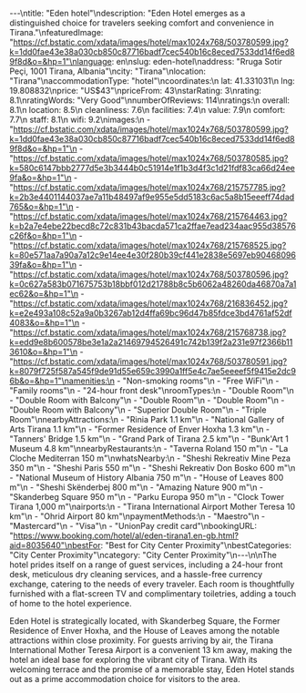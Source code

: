 ---\ntitle: "Eden hotel"\ndescription: "Eden Hotel emerges as a distinguished choice for travelers seeking comfort and convenience in Tirana."\nfeaturedImage: "https://cf.bstatic.com/xdata/images/hotel/max1024x768/503780599.jpg?k=1dd0fae43e38a030cb850c87716badf7cec540b16c8eced7533dd14f6ed89f8d&o=&hp=1"\nlanguage: en\nslug: eden-hotel\naddress: "Rruga Sotir Peçi, 1001 Tirana, Albania"\ncity: "Tirana"\nlocation: "Tirana"\naccommodationType: "hotel"\ncoordinates:\n  lat: 41.331031\n  lng: 19.808832\nprice: "US$43"\npriceFrom: 43\nstarRating: 3\nrating: 8.1\nratingWords: "Very Good"\nnumberOfReviews: 114\nratings:\n  overall: 8.1\n  location: 8.5\n  cleanliness: 7.6\n  facilities: 7.4\n  value: 7.9\n  comfort: 7.7\n  staff: 8.1\n  wifi: 9.2\nimages:\n  - "https://cf.bstatic.com/xdata/images/hotel/max1024x768/503780599.jpg?k=1dd0fae43e38a030cb850c87716badf7cec540b16c8eced7533dd14f6ed89f8d&o=&hp=1"\n  - "https://cf.bstatic.com/xdata/images/hotel/max1024x768/503780585.jpg?k=580c6147bbb2777d5e3b3444b0c51914e1f1b3d4f3c1d21fdf83ca66d24ee9fa&o=&hp=1"\n  - "https://cf.bstatic.com/xdata/images/hotel/max1024x768/215757785.jpg?k=2b3e4401144037ae7a11b48497af9e955e5dd5183c6ac5a8b15eeeff74dad765&o=&hp=1"\n  - "https://cf.bstatic.com/xdata/images/hotel/max1024x768/215764463.jpg?k=b2a7e4ebe22becd8c72c831b43bacda571ca2ffae7ead234aac955d38576c26f&o=&hp=1"\n  - "https://cf.bstatic.com/xdata/images/hotel/max1024x768/215768525.jpg?k=80e571aa7a90a7a12c9e14ee4e30f280b39cf441e2838e5697eb9046809639fa&o=&hp=1"\n  - "https://cf.bstatic.com/xdata/images/hotel/max1024x768/503780596.jpg?k=0c627a583b071675753b18bbf012d21788b8c5b6062a48260da46870a7a1ec62&o=&hp=1"\n  - "https://cf.bstatic.com/xdata/images/hotel/max1024x768/216836452.jpg?k=e2e493a108c52a9a0b3267ab12d4ffa69bc96d47b85fdce3bd4761af52df4083&o=&hp=1"\n  - "https://cf.bstatic.com/xdata/images/hotel/max1024x768/215768738.jpg?k=edd9e8b600578be3e1a2a21469794526491c742b139f2a231e97f2366b113610&o=&hp=1"\n  - "https://cf.bstatic.com/xdata/images/hotel/max1024x768/503780591.jpg?k=8079f725f587a545f9de91d55e659c3990a1ff5e4c7ae5eeeef5f9415e2dc96b&o=&hp=1"\namenities:\n  - "Non-smoking rooms"\n  - "Free WiFi"\n  - "Family rooms"\n  - "24-hour front desk"\nroomTypes:\n  - "Double Room"\n  - "Double Room with Balcony"\n  - "Double Room"\n  - "Double Room"\n  - "Double Room with Balcony"\n  - "Superior Double Room"\n  - "Triple Room"\nnearbyAttractions:\n  - "Rinia Park 1.1 km"\n  - "National Gallery of Arts Tirana 1.1 km"\n  - "Former Residence of Enver Hoxha 1.3 km"\n  - "Tanners' Bridge 1.5 km"\n  - "Grand Park of Tirana 2.5 km"\n  - "Bunk'Art 1 Museum 4.8 km"\nnearbyRestaurants:\n  - "Taverna Roland 150 m"\n  - "La Cloche Mediterran 150 m"\nwhatsNearby:\n  - "Sheshi Rekreativ Mine Peza 350 m"\n  - "Sheshi Paris 550 m"\n  - "Sheshi Rekreativ Don Bosko 600 m"\n  - "National Museum of History Albania 750 m"\n  - "House of Leaves 800 m"\n  - "Sheshi Skënderbej 800 m"\n  - "Amazing Nature 900 m"\n  - "Skanderbeg Square 950 m"\n  - "Parku Europa 950 m"\n  - "Clock Tower Tirana 1,000 m"\nairports:\n  - "Tirana International Airport Mother Teresa 10 km"\n  - "Ohrid Airport 80 km"\npaymentMethods:\n  - "Maestro"\n  - "Mastercard"\n  - "Visa"\n  - "UnionPay credit card"\nbookingURL: "https://www.booking.com/hotel/al/eden-tirana1.en-gb.html?aid=8035640"\nbestFor: "Best for City Center Proximity"\nbestCategories: "City Center Proximity"\ncategory: "City Center Proximity"\n---\n\nThe hotel prides itself on a range of guest services, including a 24-hour front desk, meticulous dry cleaning services, and a hassle-free currency exchange, catering to the needs of every traveler. Each room is thoughtfully furnished with a flat-screen TV and complimentary toiletries, adding a touch of home to the hotel experience.

Eden Hotel is strategically located, with Skanderbeg Square, the Former Residence of Enver Hoxha, and the House of Leaves among the notable attractions within close proximity. For guests arriving by air, the Tirana International Mother Teresa Airport is a convenient 13 km away, making the hotel an ideal base for exploring the vibrant city of Tirana. With its welcoming terrace and the promise of a memorable stay, Eden Hotel stands out as a prime accommodation choice for visitors to the area.
